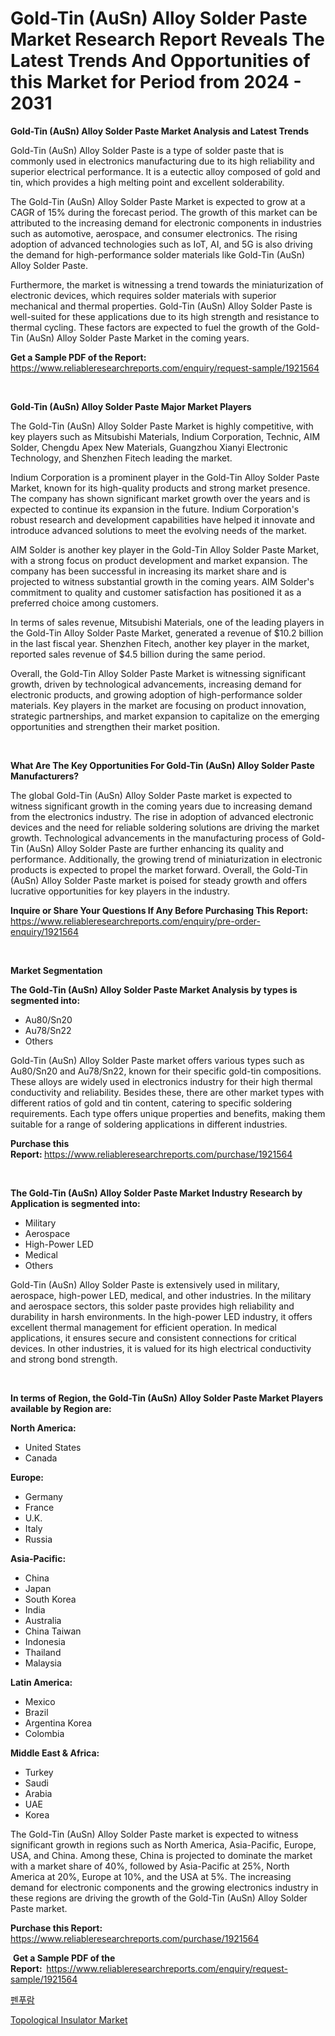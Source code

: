 <p><h1>Gold-Tin (AuSn) Alloy Solder Paste Market Research Report Reveals The Latest Trends And Opportunities of this Market for Period from 2024 - 2031</h1></p><p><strong>Gold-Tin (AuSn) Alloy Solder Paste Market Analysis and Latest Trends</strong></p>
<p><p>Gold-Tin (AuSn) Alloy Solder Paste is a type of solder paste that is commonly used in electronics manufacturing due to its high reliability and superior electrical performance. It is a eutectic alloy composed of gold and tin, which provides a high melting point and excellent solderability.</p><p>The Gold-Tin (AuSn) Alloy Solder Paste Market is expected to grow at a CAGR of 15% during the forecast period. The growth of this market can be attributed to the increasing demand for electronic components in industries such as automotive, aerospace, and consumer electronics. The rising adoption of advanced technologies such as IoT, AI, and 5G is also driving the demand for high-performance solder materials like Gold-Tin (AuSn) Alloy Solder Paste.</p><p>Furthermore, the market is witnessing a trend towards the miniaturization of electronic devices, which requires solder materials with superior mechanical and thermal properties. Gold-Tin (AuSn) Alloy Solder Paste is well-suited for these applications due to its high strength and resistance to thermal cycling. These factors are expected to fuel the growth of the Gold-Tin (AuSn) Alloy Solder Paste Market in the coming years.</p></p>
<p><strong>Get a Sample PDF of the Report:&nbsp;</strong> <a href="https://www.reliableresearchreports.com/enquiry/request-sample/1921564">https://www.reliableresearchreports.com/enquiry/request-sample/1921564</a></p>
<p>&nbsp;</p>
<p><strong>Gold-Tin (AuSn) Alloy Solder Paste Major Market Players</strong></p>
<p><p>The Gold-Tin (AuSn) Alloy Solder Paste Market is highly competitive, with key players such as Mitsubishi Materials, Indium Corporation, Technic, AIM Solder, Chengdu Apex New Materials, Guangzhou Xianyi Electronic Technology, and Shenzhen Fitech leading the market.</p><p>Indium Corporation is a prominent player in the Gold-Tin Alloy Solder Paste Market, known for its high-quality products and strong market presence. The company has shown significant market growth over the years and is expected to continue its expansion in the future. Indium Corporation's robust research and development capabilities have helped it innovate and introduce advanced solutions to meet the evolving needs of the market.</p><p>AIM Solder is another key player in the Gold-Tin Alloy Solder Paste Market, with a strong focus on product development and market expansion. The company has been successful in increasing its market share and is projected to witness substantial growth in the coming years. AIM Solder's commitment to quality and customer satisfaction has positioned it as a preferred choice among customers.</p><p>In terms of sales revenue, Mitsubishi Materials, one of the leading players in the Gold-Tin Alloy Solder Paste Market, generated a revenue of $10.2 billion in the last fiscal year. Shenzhen Fitech, another key player in the market, reported sales revenue of $4.5 billion during the same period.</p><p>Overall, the Gold-Tin Alloy Solder Paste Market is witnessing significant growth, driven by technological advancements, increasing demand for electronic products, and growing adoption of high-performance solder materials. Key players in the market are focusing on product innovation, strategic partnerships, and market expansion to capitalize on the emerging opportunities and strengthen their market position.</p></p>
<p>&nbsp;</p>
<p><strong>What Are The Key Opportunities For Gold-Tin (AuSn) Alloy Solder Paste Manufacturers?</strong></p>
<p><p>The global Gold-Tin (AuSn) Alloy Solder Paste market is expected to witness significant growth in the coming years due to increasing demand from the electronics industry. The rise in adoption of advanced electronic devices and the need for reliable soldering solutions are driving the market growth. Technological advancements in the manufacturing process of Gold-Tin (AuSn) Alloy Solder Paste are further enhancing its quality and performance. Additionally, the growing trend of miniaturization in electronic products is expected to propel the market forward. Overall, the Gold-Tin (AuSn) Alloy Solder Paste market is poised for steady growth and offers lucrative opportunities for key players in the industry.</p></p>
<p><strong>Inquire or Share Your Questions If Any Before Purchasing This Report:</strong> <a href="https://www.reliableresearchreports.com/enquiry/pre-order-enquiry/1921564">https://www.reliableresearchreports.com/enquiry/pre-order-enquiry/1921564</a></p>
<p>&nbsp;</p>
<p><strong>Market Segmentation</strong></p>
<p><strong>The Gold-Tin (AuSn) Alloy Solder Paste Market Analysis by types is segmented into:</strong></p>
<p><ul><li>Au80/Sn20</li><li>Au78/Sn22</li><li>Others</li></ul></p>
<p><p>Gold-Tin (AuSn) Alloy Solder Paste market offers various types such as Au80/Sn20 and Au78/Sn22, known for their specific gold-tin compositions. These alloys are widely used in electronics industry for their high thermal conductivity and reliability. Besides these, there are other market types with different ratios of gold and tin content, catering to specific soldering requirements. Each type offers unique properties and benefits, making them suitable for a range of soldering applications in different industries.</p></p>
<p><strong>Purchase this Report:&nbsp;</strong><a href="https://www.reliableresearchreports.com/purchase/1921564">https://www.reliableresearchreports.com/purchase/1921564</a></p>
<p>&nbsp;</p>
<p><strong>The Gold-Tin (AuSn) Alloy Solder Paste Market Industry Research by Application is segmented into:</strong></p>
<p><ul><li>Military</li><li>Aerospace</li><li>High-Power LED</li><li>Medical</li><li>Others</li></ul></p>
<p><p>Gold-Tin (AuSn) Alloy Solder Paste is extensively used in military, aerospace, high-power LED, medical, and other industries. In the military and aerospace sectors, this solder paste provides high reliability and durability in harsh environments. In the high-power LED industry, it offers excellent thermal management for efficient operation. In medical applications, it ensures secure and consistent connections for critical devices. In other industries, it is valued for its high electrical conductivity and strong bond strength.</p></p>
<p>&nbsp;</p>
<p><strong>In terms of Region, the Gold-Tin (AuSn) Alloy Solder Paste Market Players available by Region are:</strong></p>
<p>
    <p> <strong> North America: </strong>
        <ul>
            <li>United States</li>
            <li>Canada</li>
        </ul>
        </p> 
    <p> <strong> Europe: </strong>
        <ul>
            <li>Germany</li>
            <li>France</li>
            <li>U.K.</li>
            <li>Italy</li>
            <li>Russia</li>
        </ul>
        </p> 
    <p> <strong> Asia-Pacific: </strong>
        <ul>
            <li>China</li>
            <li>Japan</li>
            <li>South Korea</li>
            <li>India</li>
            <li>Australia</li>
            <li>China Taiwan</li>
            <li>Indonesia</li>
            <li>Thailand</li>
            <li>Malaysia</li>
        </ul>
        </p> 
    <p> <strong> Latin America: </strong>
        <ul>
            <li>Mexico</li>
            <li>Brazil</li>
            <li>Argentina Korea</li>
            <li>Colombia</li>
        </ul>
        </p> 
    <p> <strong> Middle East & Africa: </strong>
        <ul>
            <li>Turkey</li>
            <li>Saudi</li>
            <li>Arabia</li>
            <li>UAE</li>
            <li>Korea</li>
        </ul>
    </p>
    </p>
<p><p>The Gold-Tin (AuSn) Alloy Solder Paste market is expected to witness significant growth in regions such as North America, Asia-Pacific, Europe, USA, and China. Among these, China is projected to dominate the market with a market share of 40%, followed by Asia-Pacific at 25%, North America at 20%, Europe at 10%, and the USA at 5%. The increasing demand for electronic components and the growing electronics industry in these regions are driving the growth of the Gold-Tin (AuSn) Alloy Solder Paste market.</p></p>
<p><strong>Purchase this Report: </strong><a href="https://www.reliableresearchreports.com/purchase/1921564">https://www.reliableresearchreports.com/purchase/1921564</a></p>
<p>&nbsp;<strong>Get a Sample PDF of the Report:&nbsp;&nbsp;</strong><a href="https://www.reliableresearchreports.com/enquiry/request-sample/1921564">https://www.reliableresearchreports.com/enquiry/request-sample/1921564</a></p>
<p><strong></strong></p>
<p><p><a href="https://medium.com/@duculucescu2022/%ED%8E%9C%ED%91%B8%EB%9E%8C-%EC%8B%9C%EC%9E%A5-2031%EB%85%84%EA%B9%8C%EC%A7%80%EC%9D%98-%EB%8F%99%ED%96%A5-%EC%98%88%EC%B8%A1-%EB%B0%8F-%EA%B2%BD%EC%9F%81-%EB%B6%84%EC%84%9D-bcce2200b757">펜푸람</a></p><p><a href="https://funky-papaya-cf4.notion.site/Topological-Insulator-Market-Research-Report-The-Key-To-Successful-Business-Strategy-Forecasted-for-45bead78c9764242810d1ac2a91d0599">Topological Insulator Market</a></p></p>